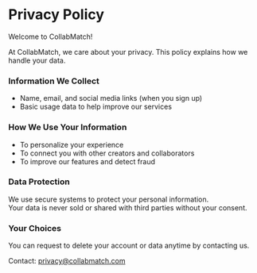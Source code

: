 # Privacy Policy
Welcome to CollabMatch!

At CollabMatch, we care about your privacy. This policy explains how we handle your data.

### Information We Collect
- Name, email, and social media links (when you sign up)
- Basic usage data to help improve our services

### How We Use Your Information
- To personalize your experience
- To connect you with other creators and collaborators
- To improve our features and detect fraud

### Data Protection
We use secure systems to protect your personal information.  
Your data is never sold or shared with third parties without your consent.

### Your Choices
You can request to delete your account or data anytime by contacting us.

Contact: privacy@collabmatch.com

